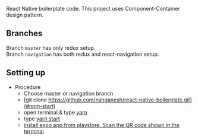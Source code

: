 React Native boilerplate code.
This project uses Component-Container design pattern.

## Branches

Branch `master` has only redux setup.<br/>
Branch `navigation` has both redux and react-navigation setup.

## Setting up

* Procedure
  * Choose master or navigation branch
  * [git clone https://github.com/nshganesh/react-native-boilerplate.git](#npm-start)
  * open terminal & type [yarn](#npm-test)
  * type [yarn start](#npm-run-ios)
  * [install expo app from playstore. Scan the QR code shown in the terminal](#npm-run-android)

